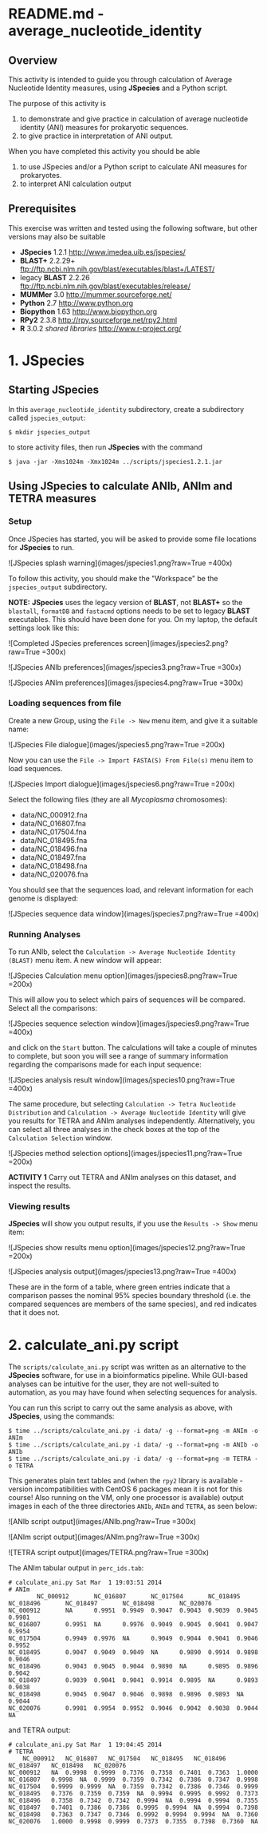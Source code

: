 # README.md - average_nucleotide_identity

## Overview

This activity is intended to guide you through calculation of Average Nucleotide Identity measures, using **JSpecies** and a Python script.

The purpose of this activity is

1. to demonstrate and give practice in calculation of average nucleotide identity (ANI) measures for prokaryotic sequences.
2. to give practice in interpretation of ANI output.

When you have completed this activity you should be able 

1. to use JSpecies and/or a Python script to calculate ANI measures for prokaryotes.
2. to interpret ANI calculation output

## Prerequisites

This exercise was written and tested using the following software, but other versions may also be suitable

* **JSpecies** 1.2.1 <http://www.imedea.uib.es/jspecies/>
* **BLAST+** 2.2.29+ <ftp://ftp.ncbi.nlm.nih.gov/blast/executables/blast+/LATEST/>
* legacy **BLAST** 2.2.26 <ftp://ftp.ncbi.nlm.nih.gov/blast/executables/release/>
* **MUMMer** 3.0 <http://mummer.sourceforge.net/>
* **Python** 2.7 <http://www.python.org>
* **Biopython** 1.63 <http://www.biopython.org>
* **RPy2** 2.3.8 <http://rpy.sourceforge.net/rpy2.html>
* **R** 3.0.2 *shared libraries* <http://www.r-project.org/>

# 1. JSpecies

## Starting JSpecies

In this `average_nucleotide_identity` subdirectory, create a subdirectory called `jspecies_output`:

```
$ mkdir jspecies_output
```

to store activity files, then run **JSpecies** with the command

```
$ java -jar -Xms1024m -Xmx1024m ../scripts/jspecies1.2.1.jar
```

## Using JSpecies to calculate ANIb, ANIm and TETRA measures

### Setup

Once JSpecies has started, you will be asked to provide some file locations for **JSpecies** to run.

![JSpecies splash warning](images/jspecies1.png?raw=True =400x)

To follow this activity, you should make the "Workspace" be the `jspecies_output` subdirectory.

**NOTE:** **JSpecies** uses the legacy version of **BLAST**, not **BLAST+** so the `blastall`, `formatDB` and `fastacmd` options needs to be set to legacy **BLAST** executables. This should have been done for you. On my laptop, the default settings look like this:

![Completed JSpecies preferences screen](images/jspecies2.png?raw=True =300x)

![JSpecies ANIb preferences](images/jspecies3.png?raw=True =300x)

![JSpecies ANIm preferences](images/jspecies4.png?raw=True =300x)

### Loading sequences from file

Create a new Group, using the `File -> New` menu item, and give it a suitable name:

![JSpecies File dialogue](images/jspecies5.png?raw=True =200x)

Now you can use the `File -> Import FASTA(S) From File(s)` menu item to load sequences.

![JSpecies Import dialogue](images/jspecies6.png?raw=True =200x)

Select the following files (they are all *Mycoplasma* chromosomes):

* data/NC_000912.fna
* data/NC_016807.fna
* data/NC_017504.fna
* data/NC_018495.fna
* data/NC_018496.fna
* data/NC_018497.fna
* data/NC_018498.fna
* data/NC_020076.fna

You should see that the sequences load, and relevant information for each genome is displayed:

![JSpecies sequence data window](images/jspecies7.png?raw=True =400x)

### Running Analyses

To run ANIb, select the `Calculation -> Average Nucleotide Identity (BLAST)` menu item. A new window will appear:

![JSpecies Calculation menu option](images/jspecies8.png?raw=True =200x)

This will allow you to select which pairs of sequences will be compared. Select all the comparisons:

![JSpecies sequence selection window](images/jspecies9.png?raw=True =400x)

and click on the `Start` button. The calculations will take a couple of minutes to complete, but soon you will see a range of summary information regarding the comparisons made for each input sequence:

![JSpecies analysis result window](images/jspecies10.png?raw=True =400x)

The same procedure, but selecting `Calculation -> Tetra Nucleotide Distribution` and `Calculation -> Average Nucleotide Identity` will give you results for TETRA and ANIm analyses independently. Alternatively, you can select all three analyses in the check boxes at the top of the `Calculation Selection` window.

![JSpecies method selection options](images/jspecies11.png?raw=True =200x)

**ACTIVITY 1** Carry out TETRA and ANIm analyses on this dataset, and inspect the results.


### Viewing results

**JSpecies** will show you output results, if you use the `Results -> Show` menu item:

![JSpecies show results menu option](images/jspecies12.png?raw=True =200x)

![JSpecies analysis output](images/jspecies13.png?raw=True =400x)

These are in the form of a table, where green entries indicate that a comparison passes the nominal 95% species boundary threshold (i.e. the compared sequences are members of the same species), and red indicates that it does not.

# 2. calculate_ani.py script

The `scripts/calculate_ani.py` script was written as an alternative to the **JSpecies** software, for use in a bioinformatics pipeline. While GUI-based analyses can be intuitive for the user, they are not well-suited to automation, as you may have found when selecting sequences for analysis.

You can run this script to carry out the same analysis as above, with **JSpecies**, using the commands:

```
$ time ../scripts/calculate_ani.py -i data/ -g --format=png -m ANIm -o ANIm
$ time ../scripts/calculate_ani.py -i data/ -g --format=png -m ANIb -o ANIb
$ time ../scripts/calculate_ani.py -i data/ -g --format=png -m TETRA -o TETRA
```

This generates plain text tables and (when the `rpy2` library is available - version incompatibilities with CentOS 6 packages mean it is not for this course! Also running on the VM, only one processor is available) output images in each of the three directories `ANIb`, `ANIm` and `TETRA`, as seen below:

![ANIb script output](images/ANIb.png?raw=True =300x)

![ANIm script output](images/ANIm.png?raw=True =300x)

![TETRA script output](images/TETRA.png?raw=True =300x)

The ANIm tabular output in `perc_ids.tab`:

```
# calculate_ani.py Sat Mar  1 19:03:51 2014
# ANIm
        NC_000912       NC_016807       NC_017504       NC_018495       NC_018496       NC_018497       NC_018498       NC_020076
NC_000912       NA      0.9951  0.9949  0.9047  0.9043  0.9039  0.9045  0.9981
NC_016807       0.9951  NA      0.9976  0.9049  0.9045  0.9041  0.9047  0.9954
NC_017504       0.9949  0.9976  NA      0.9049  0.9044  0.9041  0.9046  0.9952
NC_018495       0.9047  0.9049  0.9049  NA      0.9890  0.9914  0.9898  0.9046
NC_018496       0.9043  0.9045  0.9044  0.9890  NA      0.9895  0.9896  0.9042
NC_018497       0.9039  0.9041  0.9041  0.9914  0.9895  NA      0.9893  0.9038
NC_018498       0.9045  0.9047  0.9046  0.9898  0.9896  0.9893  NA      0.9044
NC_020076       0.9981  0.9954  0.9952  0.9046  0.9042  0.9038  0.9044  NA
```

and TETRA output:

```
# calculate_ani.py Sat Mar  1 19:04:45 2014
# TETRA
	NC_000912	NC_016807	NC_017504	NC_018495	NC_018496	NC_018497	NC_018498	NC_020076
NC_000912	NA	0.9998	0.9999	0.7376	0.7358	0.7401	0.7363	1.0000
NC_016807	0.9998	NA	0.9999	0.7359	0.7342	0.7386	0.7347	0.9998
NC_017504	0.9999	0.9999	NA	0.7359	0.7342	0.7386	0.7346	0.9999
NC_018495	0.7376	0.7359	0.7359	NA	0.9994	0.9995	0.9992	0.7373
NC_018496	0.7358	0.7342	0.7342	0.9994	NA	0.9994	0.9994	0.7355
NC_018497	0.7401	0.7386	0.7386	0.9995	0.9994	NA	0.9994	0.7398
NC_018498	0.7363	0.7347	0.7346	0.9992	0.9994	0.9994	NA	0.7360
NC_020076	1.0000	0.9998	0.9999	0.7373	0.7355	0.7398	0.7360	NA
```